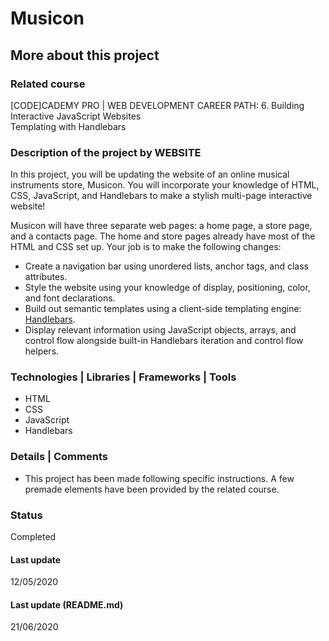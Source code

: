 # Musicon

## More about this project

### Related course
[CODE]CADEMY PRO | WEB DEVELOPMENT CAREER PATH: 6. Building Interactive JavaScript Websites  
Templating with Handlebars 

### Description of the project by WEBSITE
In this project, you will be updating the website of an online musical instruments store, Musicon. You will incorporate your knowledge of HTML, CSS, JavaScript, and Handlebars to make a stylish multi-page interactive website!

Musicon will have three separate web pages: a home page, a store page, and a contacts page. The home and store pages already have most of the HTML and CSS set up. Your job is to make the following changes:
- Create a navigation bar using unordered lists, anchor tags, and class attributes.
- Style the website using your knowledge of display, positioning, color, and font declarations.
- Build out semantic templates using a client-side templating engine: [Handlebars](https://handlebarsjs.com/).
- Display relevant information using JavaScript objects, arrays, and control flow alongside built-in Handlebars iteration and control flow helpers.


### Technologies | Libraries | Frameworks | Tools  
- HTML
- CSS
- JavaScript
- Handlebars

### Details | Comments
- This project has been made following specific instructions. A few premade elements have been provided by the related course.

### Status
Completed

#### Last update
12/05/2020

#### Last update (README.md)
21/06/2020



